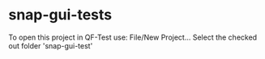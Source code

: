 # snap-gui-tests

To open this project in QF-Test use:
File/New Project...
Select the checked out folder 'snap-gui-test'

